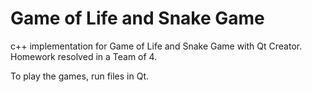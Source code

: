 # Game of Life and Snake Game

c++ implementation for Game of Life and Snake Game with Qt Creator.
Homework resolved in a Team of 4.

To play the games, run files in Qt.
